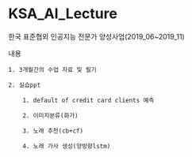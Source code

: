 # KSA_AI_Lecture
한국 표준협외 인공지능 전문가 양성사업(2019_06~2019_11)

내용

    1. 3개월간의 수업 자료 및 필기
    
    2. 실습ppt
    
        1. default of credit card clients 예측
    
        2. 이미지분류(화가)

        3. 노래 추천(cb+cf)

        4. 노래 가사 생성(양방향lstm)
